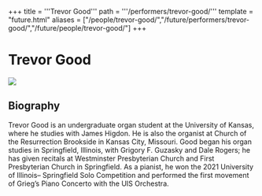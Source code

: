 +++
title = '''Trevor Good'''
path = '''/performers/trevor-good/'''
template = "future.html"
aliases = ["/people/trevor-good/","/future/performers/trevor-good/","/future/people/trevor-good/"]
+++

<h1>Trevor Good</h1>

<img class="speaker-photo" src="https://custom.cvent.com/C3A4539B19F74ABCB6FCE437F6BC0A74/files/event/910aaf2914d44586a56fbd0b3b2c31c0/8bedb299ea4547a9b94701c95705cecf.jpg">
<h2>Biography</h2>
<p>Trevor Good is an undergraduate organ student at the University of Kansas, where he studies with James Higdon. He is also the organist at Church of the Resurrection Brookside in Kansas City, Missouri. Good began his organ studies in Springfield, Illinois, with Grigory F. Guzasky and Dale Rogers; he has given recitals at Westminster Presbyterian Church and First Presbyterian Church in Springfield. As a pianist, he won the 2021 University of Illinois– Springfield Solo Competition and performed the first movement of Grieg’s Piano Concerto with the UIS Orchestra.</p>

